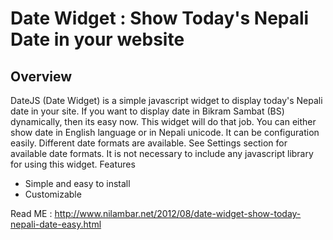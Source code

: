 Date Widget : Show Today's Nepali Date in your website
==
Overview
--
DateJS (Date Widget) is a simple javascript widget to display today's Nepali date in your site. If you want to display date in Bikram Sambat (BS) dynamically, then its easy now. This widget will do that job. You can either show date in English language or in Nepali unicode. It can be configuration easily. Different date formats are available. See Settings section for available date formats. It is not necessary to include any javascript library for using this widget.
Features
- Simple and easy to install
- Customizable

Read ME : http://www.nilambar.net/2012/08/date-widget-show-today-nepali-date-easy.html
